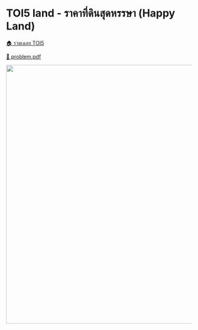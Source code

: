 <!-- @codegen_problem begin -->
# TOI5 land - ราคาที่ดินสุดหรรษา (Happy Land)

[🏠 รวมเฉลย TOI5](../)

[💎 problem.pdf](./toi5_land.pdf)

<img width="700" src="https://github.com/krist7599555/toi/assets/19445033/80c80822-7583-4bcd-a705-dae3eacdee85" />
<!-- @codegen_problem end -->
